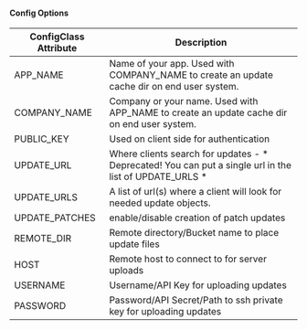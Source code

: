 #### Config Options
| ConfigClass Attribute | Description |
| --------------------- | ----------- |
|APP_NAME         | Name of your app. Used with COMPANY_NAME to create an update cache dir on end user system.|
|COMPANY_NAME     | Company or your name.  Used with APP_NAME to create an update cache dir on end user system.|
|PUBLIC_KEY       | Used on client side for authentication |
|UPDATE_URL       | Where clients search for updates - * Deprecated! You can put a single url in the list of UPDATE_URLS *|
|UPDATE_URLS       | A list of url(s) where a client will look for needed update objects. |
|UPDATE_PATCHES   | enable/disable creation of patch updates |
|REMOTE_DIR       | Remote directory/Bucket name to place update files |
|HOST             | Remote host to connect to for server uploads |
|USERNAME         | Username/API Key for uploading updates |
|PASSWORD         | Password/API Secret/Path to ssh private key for uploading updates |
